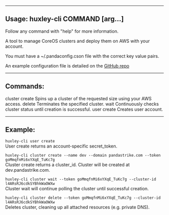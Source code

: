 -----------------------------------------------
Usage: huxley-cli COMMAND [arg...]
-----------------------------------------------
Follow any command with "help" for more information.

A tool to manage CoreOS clusters and deploy them on AWS with your account.

You must have a ~/.pandaconfig.cson file with the correct key value pairs.

An example configuration file is detailed on the [GitHub repo](https://github.com/pandastrike/huxley/.pandacluster.cson.example)


-----------------------------------------------
Commands:
-----------------------------------------------
  cluster
    create                 Spins up a cluster of the requested size using your AWS access.
    delete                 Terminates the specified cluster.
    wait                   Continuously checks cluster status until creation is successful.
  user
    create                 Creates user account.


-----------------------------------------------
Example:
-----------------------------------------------

  `huxley-cli user create`  
  User create returns an account-specific secret_token.  

  `huxley-cli cluster create --name dev --domain pandastrike.com --token goMmqfnMi6xYXqE_TuKc7g`  
  Cluster create returns a cluster_id. Cluster will be created at dev.pandastrike.com.  

  `huxley-cli cluster wait --token goMmqfnMi6xYXqE_TuKc7g --cluster-id l4ARsRJ6cdkSYBhkWaOWXw`  
  Cluster wait will continue polling the cluster until successful creation.

  `huxley-cli cluster delete --token goMmqfnMi6xYXqE_TuKc7g --cluster-id l4ARsRJ6cdkSYBhkWaOWXw`  
  Deletes cluster, cleaning up all attached resources (e.g. private DNS).  
